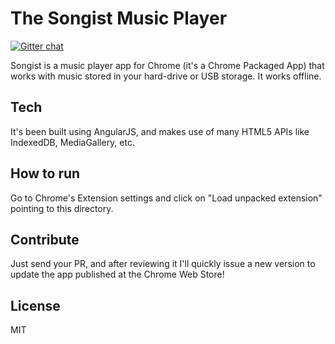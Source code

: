 The Songist Music Player
========================
[![Gitter chat](https://badges.gitter.im/alpeb/songist.png)](https://gitter.im/alpeb/songist)

Songist is a music player app for Chrome (it's a Chrome Packaged App) that works with music stored in your hard-drive or USB storage. It works offline.

## Tech
It's been built using AngularJS, and makes use of many HTML5 APIs like IndexedDB, MediaGallery, etc.

## How to run
Go to Chrome's Extension settings and click on "Load unpacked extension" pointing to this directory.

## Contribute
Just send your PR, and after reviewing it I'll quickly issue a new version to update the app published at the Chrome Web Store!

## License
MIT
